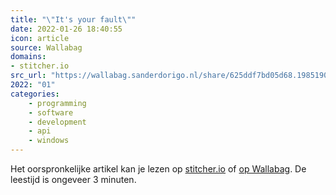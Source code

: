 ```yaml
---
title: "\"It's your fault\""
date: 2022-01-26 18:40:55
icon: article
source: Wallabag
domains:
- stitcher.io
src_url: "https://wallabag.sanderdorigo.nl/share/625ddf7bd05d68.19851901"
2022: "01"
categories:
    - programming
    - software
    - development
    - api
    - windows
---
```

Het oorspronkelijke artikel kan je lezen op [stitcher.io](https://stitcher.io/blog/its-your-fault) of [op Wallabag](https://wallabag.sanderdorigo.nl/share/625ddf7bd05d68.19851901). De leestijd is ongeveer 3 minuten.